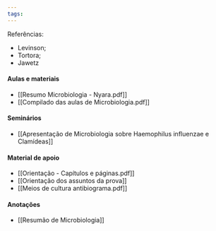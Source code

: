 ```yaml
---
tags:
---
```

Referências: 
- Levinson; 
- Tortora; 
- Jawetz
#### Aulas e materiais 
- [[Resumo Microbiologia - Nyara.pdf]]
- [[Compilado das aulas de Microbiologia.pdf]]
#### Seminários 
- [[Apresentação de Microbiologia sobre Haemophilus influenzae e Clamídeas]]
#### Material de apoio
- [[Orientação - Capítulos e páginas.pdf]]
- [[Orientação dos assuntos da prova]]
- [[Meios de cultura antibiograma.pdf]]
#### Anotações
- [[Resumão de Microbiologia]]